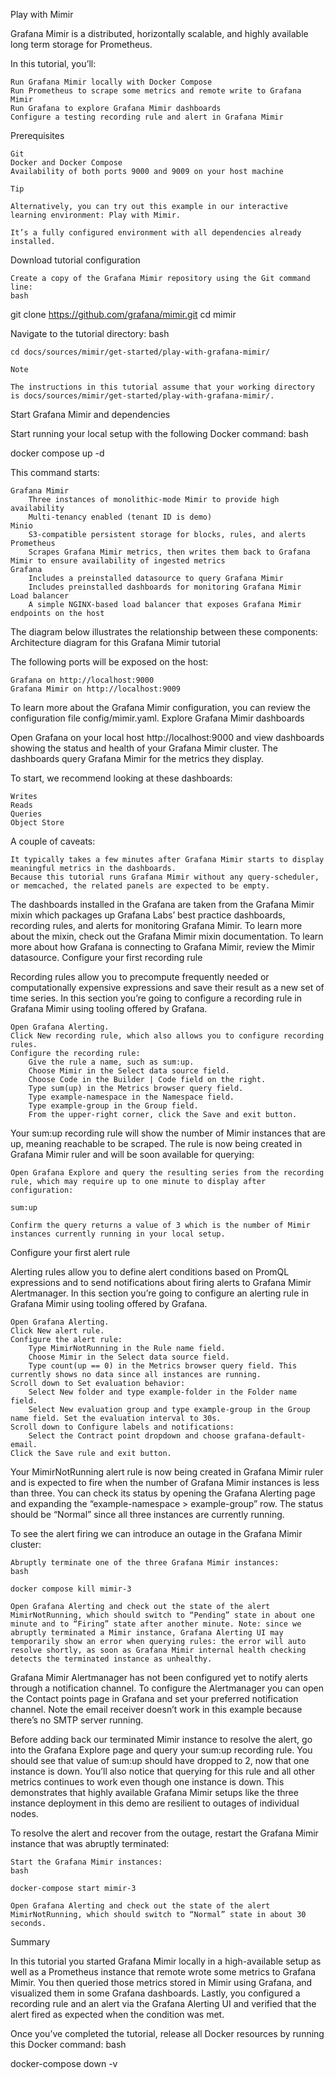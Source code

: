 Play with Mimir

Grafana Mimir is a distributed, horizontally scalable, and highly available long term storage for Prometheus.

In this tutorial, you’ll:

    Run Grafana Mimir locally with Docker Compose
    Run Prometheus to scrape some metrics and remote write to Grafana Mimir
    Run Grafana to explore Grafana Mimir dashboards
    Configure a testing recording rule and alert in Grafana Mimir

Prerequisites

    Git
    Docker and Docker Compose
    Availability of both ports 9000 and 9009 on your host machine

    Tip

    Alternatively, you can try out this example in our interactive learning environment: Play with Mimir.

    It’s a fully configured environment with all dependencies already installed.

Download tutorial configuration

    Create a copy of the Grafana Mimir repository using the Git command line:
    bash

git clone https://github.com/grafana/mimir.git
cd mimir

Navigate to the tutorial directory:
bash

    cd docs/sources/mimir/get-started/play-with-grafana-mimir/

    Note

    The instructions in this tutorial assume that your working directory is docs/sources/mimir/get-started/play-with-grafana-mimir/.

Start Grafana Mimir and dependencies

Start running your local setup with the following Docker command:
bash

docker compose up -d

This command starts:

    Grafana Mimir
        Three instances of monolithic-mode Mimir to provide high availability
        Multi-tenancy enabled (tenant ID is demo)
    Minio
        S3-compatible persistent storage for blocks, rules, and alerts
    Prometheus
        Scrapes Grafana Mimir metrics, then writes them back to Grafana Mimir to ensure availability of ingested metrics
    Grafana
        Includes a preinstalled datasource to query Grafana Mimir
        Includes preinstalled dashboards for monitoring Grafana Mimir
    Load balancer
        A simple NGINX-based load balancer that exposes Grafana Mimir endpoints on the host

The diagram below illustrates the relationship between these components: Architecture diagram for this Grafana Mimir tutorial

The following ports will be exposed on the host:

    Grafana on http://localhost:9000
    Grafana Mimir on http://localhost:9009

To learn more about the Grafana Mimir configuration, you can review the configuration file config/mimir.yaml.
Explore Grafana Mimir dashboards

Open Grafana on your local host http://localhost:9000 and view dashboards showing the status and health of your Grafana Mimir cluster. The dashboards query Grafana Mimir for the metrics they display.

To start, we recommend looking at these dashboards:

    Writes
    Reads
    Queries
    Object Store

A couple of caveats:

    It typically takes a few minutes after Grafana Mimir starts to display meaningful metrics in the dashboards.
    Because this tutorial runs Grafana Mimir without any query-scheduler, or memcached, the related panels are expected to be empty.

The dashboards installed in the Grafana are taken from the Grafana Mimir mixin which packages up Grafana Labs’ best practice dashboards, recording rules, and alerts for monitoring Grafana Mimir. To learn more about the mixin, check out the Grafana Mimir mixin documentation. To learn more about how Grafana is connecting to Grafana Mimir, review the Mimir datasource.
Configure your first recording rule

Recording rules allow you to precompute frequently needed or computationally expensive expressions and save their result as a new set of time series. In this section you’re going to configure a recording rule in Grafana Mimir using tooling offered by Grafana.

    Open Grafana Alerting.
    Click New recording rule, which also allows you to configure recording rules.
    Configure the recording rule:
        Give the rule a name, such as sum:up.
        Choose Mimir in the Select data source field.
        Choose Code in the Builder | Code field on the right.
        Type sum(up) in the Metrics browser query field.
        Type example-namespace in the Namespace field.
        Type example-group in the Group field.
        From the upper-right corner, click the Save and exit button.

Your sum:up recording rule will show the number of Mimir instances that are up, meaning reachable to be scraped. The rule is now being created in Grafana Mimir ruler and will be soon available for querying:

    Open Grafana Explore and query the resulting series from the recording rule, which may require up to one minute to display after configuration:

    sum:up

    Confirm the query returns a value of 3 which is the number of Mimir instances currently running in your local setup.

Configure your first alert rule

Alerting rules allow you to define alert conditions based on PromQL expressions and to send notifications about firing alerts to Grafana Mimir Alertmanager. In this section you’re going to configure an alerting rule in Grafana Mimir using tooling offered by Grafana.

    Open Grafana Alerting.
    Click New alert rule.
    Configure the alert rule:
        Type MimirNotRunning in the Rule name field.
        Choose Mimir in the Select data source field.
        Type count(up == 0) in the Metrics browser query field. This currently shows no data since all instances are running.
    Scroll down to Set evaluation behavior:
        Select New folder and type example-folder in the Folder name field.
        Select New evaluation group and type example-group in the Group name field. Set the evaluation interval to 30s.
    Scroll down to Configure labels and notifications:
        Select the Contract point dropdown and choose grafana-default-email.
    Click the Save rule and exit button.

Your MimirNotRunning alert rule is now being created in Grafana Mimir ruler and is expected to fire when the number of Grafana Mimir instances is less than three. You can check its status by opening the Grafana Alerting page and expanding the “example-namespace > example-group” row. The status should be “Normal” since all three instances are currently running.

To see the alert firing we can introduce an outage in the Grafana Mimir cluster:

    Abruptly terminate one of the three Grafana Mimir instances:
    bash

    docker compose kill mimir-3

    Open Grafana Alerting and check out the state of the alert MimirNotRunning, which should switch to “Pending” state in about one minute and to “Firing” state after another minute. Note: since we abruptly terminated a Mimir instance, Grafana Alerting UI may temporarily show an error when querying rules: the error will auto resolve shortly, as soon as Grafana Mimir internal health checking detects the terminated instance as unhealthy.

Grafana Mimir Alertmanager has not been configured yet to notify alerts through a notification channel. To configure the Alertmanager you can open the Contact points page in Grafana and set your preferred notification channel. Note the email receiver doesn’t work in this example because there’s no SMTP server running.

Before adding back our terminated Mimir instance to resolve the alert, go into the Grafana Explore page and query your sum:up recording rule. You should see that value of sum:up should have dropped to 2, now that one instance is down. You’ll also notice that querying for this rule and all other metrics continues to work even though one instance is down. This demonstrates that highly available Grafana Mimir setups like the three instance deployment in this demo are resilient to outages of individual nodes.

To resolve the alert and recover from the outage, restart the Grafana Mimir instance that was abruptly terminated:

    Start the Grafana Mimir instances:
    bash

    docker-compose start mimir-3

    Open Grafana Alerting and check out the state of the alert MimirNotRunning, which should switch to “Normal” state in about 30 seconds.

Summary

In this tutorial you started Grafana Mimir locally in a high-available setup as well as a Prometheus instance that remote wrote some metrics to Grafana Mimir. You then queried those metrics stored in Mimir using Grafana, and visualized them in some Grafana dashboards. Lastly, you configured a recording rule and an alert via the Grafana Alerting UI and verified that the alert fired as expected when the condition was met.

Once you’ve completed the tutorial, release all Docker resources by running this Docker command:
bash

docker-compose down -v
